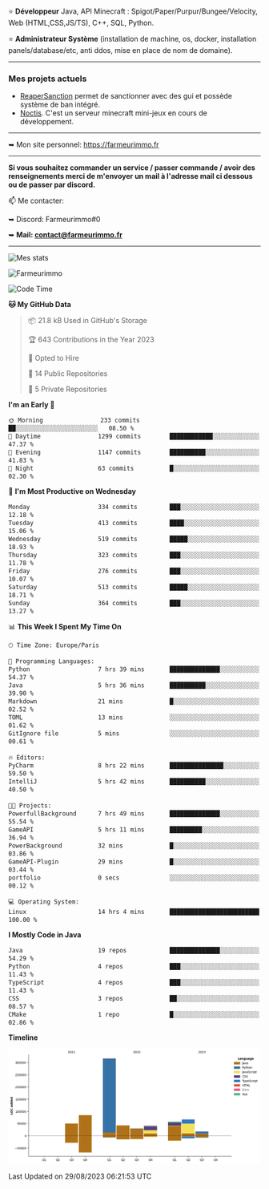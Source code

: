 ⭐ **Développeur** Java, API Minecraft : Spigot/Paper/Purpur/Bungee/Velocity, Web (HTML,CSS,JS/TS), C++, SQL, Python.

⭐ **Administrateur Système** (installation de machine, os, docker, installation panels/database/etc, anti ddos, mise en place de nom de domaine).

---

### Mes projets actuels
- [ReaperSanction](https://www.spigotmc.org/resources/reapersanction.89580/) permet de sanctionner avec des gui et possède système de ban intégré.
- [Noctis](https://discord.gg/ydRurvUJ8U). C'est un serveur minecraft mini-jeux en cours de développement.

---

➥ Mon site personnel: https://farmeurimmo.fr

---

**Si vous souhaitez commander un service / passer commande / avoir des renseignements merci de m'envoyer un mail à l'adresse mail ci dessous ou de passer par discord.**

📫 Me contacter:
 
   ➥ Discord: Farmeurimmo#0
   
   ➥ **Mail: contact@farmeurimmo.fr**

---

![Mes stats](https://github-readme-stats.farmeurimmo.fr/api?username=Farmeurimmo&count_private=true&show_icons=true&theme=radical)

<img src="https://komarev.com/ghpvc/?username=Farmeurimmo" alt="Farmeurimmo" />

<!--START_SECTION:waka-->
![Code Time](http://img.shields.io/badge/Code%20Time-888%20hrs%2026%20mins-blue)

**🐱 My GitHub Data** 

> 📦 21.8 kB Used in GitHub's Storage 
 > 
> 🏆 643 Contributions in the Year 2023
 > 
> 💼 Opted to Hire
 > 
> 📜 14 Public Repositories 
 > 
> 🔑 5 Private Repositories 
 > 
**I'm an Early 🐤** 

```text
🌞 Morning                233 commits         ██░░░░░░░░░░░░░░░░░░░░░░░   08.50 % 
🌆 Daytime                1299 commits        ████████████░░░░░░░░░░░░░   47.37 % 
🌃 Evening                1147 commits        ██████████░░░░░░░░░░░░░░░   41.83 % 
🌙 Night                  63 commits          █░░░░░░░░░░░░░░░░░░░░░░░░   02.30 % 
```
📅 **I'm Most Productive on Wednesday** 

```text
Monday                   334 commits         ███░░░░░░░░░░░░░░░░░░░░░░   12.18 % 
Tuesday                  413 commits         ████░░░░░░░░░░░░░░░░░░░░░   15.06 % 
Wednesday                519 commits         █████░░░░░░░░░░░░░░░░░░░░   18.93 % 
Thursday                 323 commits         ███░░░░░░░░░░░░░░░░░░░░░░   11.78 % 
Friday                   276 commits         ███░░░░░░░░░░░░░░░░░░░░░░   10.07 % 
Saturday                 513 commits         █████░░░░░░░░░░░░░░░░░░░░   18.71 % 
Sunday                   364 commits         ███░░░░░░░░░░░░░░░░░░░░░░   13.27 % 
```


📊 **This Week I Spent My Time On** 

```text
🕑︎ Time Zone: Europe/Paris

💬 Programming Languages: 
Python                   7 hrs 39 mins       ██████████████░░░░░░░░░░░   54.37 % 
Java                     5 hrs 36 mins       ██████████░░░░░░░░░░░░░░░   39.90 % 
Markdown                 21 mins             █░░░░░░░░░░░░░░░░░░░░░░░░   02.52 % 
TOML                     13 mins             ░░░░░░░░░░░░░░░░░░░░░░░░░   01.62 % 
GitIgnore file           5 mins              ░░░░░░░░░░░░░░░░░░░░░░░░░   00.61 % 

🔥 Editors: 
PyCharm                  8 hrs 22 mins       ███████████████░░░░░░░░░░   59.50 % 
IntelliJ                 5 hrs 42 mins       ██████████░░░░░░░░░░░░░░░   40.50 % 

🐱‍💻 Projects: 
PowerfullBackground      7 hrs 49 mins       ██████████████░░░░░░░░░░░   55.54 % 
GameAPI                  5 hrs 11 mins       █████████░░░░░░░░░░░░░░░░   36.94 % 
PowerBackground          32 mins             █░░░░░░░░░░░░░░░░░░░░░░░░   03.86 % 
GameAPI-Plugin           29 mins             █░░░░░░░░░░░░░░░░░░░░░░░░   03.44 % 
portfolio                0 secs              ░░░░░░░░░░░░░░░░░░░░░░░░░   00.12 % 

💻 Operating System: 
Linux                    14 hrs 4 mins       █████████████████████████   100.00 % 
```

**I Mostly Code in Java** 

```text
Java                     19 repos            ██████████████░░░░░░░░░░░   54.29 % 
Python                   4 repos             ███░░░░░░░░░░░░░░░░░░░░░░   11.43 % 
TypeScript               4 repos             ███░░░░░░░░░░░░░░░░░░░░░░   11.43 % 
CSS                      3 repos             ██░░░░░░░░░░░░░░░░░░░░░░░   08.57 % 
CMake                    1 repo              █░░░░░░░░░░░░░░░░░░░░░░░░   02.86 % 
```



**Timeline**

![Lines of Code chart](https://raw.githubusercontent.com/Farmeurimmo/Farmeurimmo/main/assets/bar_graph.png)


 Last Updated on 29/08/2023 06:21:53 UTC
<!--END_SECTION:waka-->
